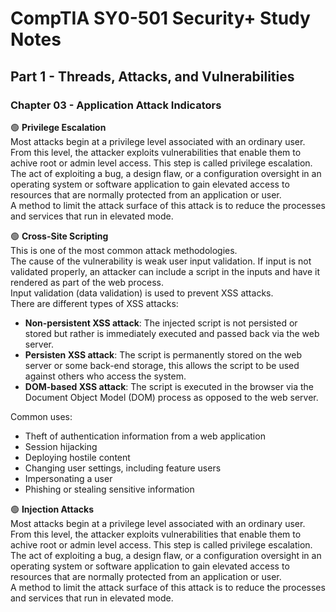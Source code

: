 # CompTIA SY0-501 Security+ Study Notes

## Part 1 - Threads, Attacks, and Vulnerabilities  
### Chapter 03 - Application Attack Indicators 


🟢 **Privilege Escalation**  
Most attacks begin at a privilege level associated with an ordinary user. From this level, the attacker exploits vulnerabilities that enable them to achive root or admin level access. This step is called privilege escalation.  
The act of exploiting a bug, a design flaw, or a configuration oversight in an operating system or software application to gain elevated access to resources that are normally protected from an application or user.  
A method to limit the attack surface of this attack is to reduce the processes and services that run in elevated mode.  

🟢 **Cross-Site Scripting**  
This is one of the most common attack methodologies.   
The cause of the vulnerability is weak user input validation. If input is not validated properly, an attacker can include a script in the inputs and have it rendered as part of the web process.  
Input validation (data validation) is used to prevent XSS attacks.  
There are different types of XSS attacks:  
  * **Non-persistent XSS attack**: The injected script is not persisted or stored but rather is immediately executed and passed back via the web server.
  * **Persisten XSS attack**: The script is permanently stored on the web server or some back-end storage, this allows the script to be used against others who access the system.
  * **DOM-based XSS attack**: The script is executed in the browser via the Document Object Model (DOM) process as opposed to the web server.

Common uses:
  * Theft of authentication information from a web application
  * Session hijacking
  * Deploying hostile content
  * Changing user settings, including feature users
  * Impersonating a user
  * Phishing or stealing sensitive information  

🟢 **Injection Attacks**  
Most attacks begin at a privilege level associated with an ordinary user. From this level, the attacker exploits vulnerabilities that enable them to achive root or admin level access. This step is called privilege escalation.  
The act of exploiting a bug, a design flaw, or a configuration oversight in an operating system or software application to gain elevated access to resources that are normally protected from an application or user.  
A method to limit the attack surface of this attack is to reduce the processes and services that run in elevated mode.  
